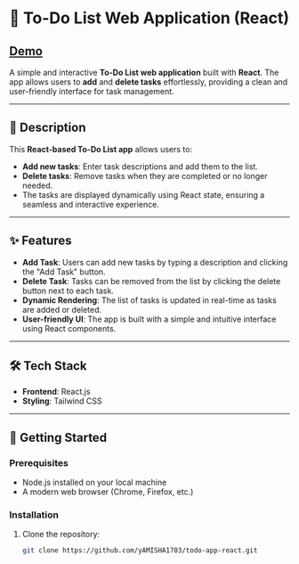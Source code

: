 # 📝 To-Do List Web Application (React)
##  [Demo](https://todo-phi-nine-51.vercel.app/)

A simple and interactive **To-Do List web application** built with **React**. The app allows users to **add** and **delete tasks** effortlessly, providing a clean and user-friendly interface for task management.

---

## 📌 Description

This **React-based To-Do List app** allows users to:
- **Add new tasks**: Enter task descriptions and add them to the list.
- **Delete tasks**: Remove tasks when they are completed or no longer needed.
- The tasks are displayed dynamically using React state, ensuring a seamless and interactive experience.

---

## ✨ Features

- **Add Task**: Users can add new tasks by typing a description and clicking the "Add Task" button.
- **Delete Task**: Tasks can be removed from the list by clicking the delete button next to each task.
- **Dynamic Rendering**: The list of tasks is updated in real-time as tasks are added or deleted.
- **User-friendly UI**: The app is built with a simple and intuitive interface using React components.

---

## 🛠️ Tech Stack

- **Frontend**: React.js
- **Styling**: Tailwind CSS

---

## 🚀 Getting Started

### Prerequisites
- Node.js installed on your local machine
- A modern web browser (Chrome, Firefox, etc.)

### Installation

1. Clone the repository:
   ```bash
   git clone https://github.com/yAMISHA1703/todo-app-react.git
